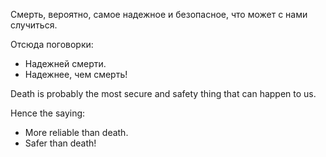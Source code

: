 Смерть, вероятно, самое надежное и безопасное, что может с нами случиться.

Отсюда поговорки:  
* Надежней смерти.
* Надежнее, чем смерть!

Death is probably the most secure and safety thing that can happen to us.

Hence the saying:
* More reliable than death.
* Safer than death!
